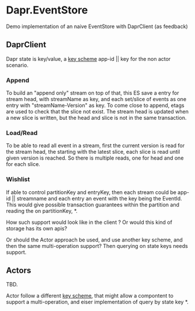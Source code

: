 # Dapr.EventStore
Demo implementation of an naive EventStore with DaprClient (as feedback)

## DaprClient

Dapr state is key/value, a [key scheme](https://github.com/dapr/docs/blob/master/reference/api/state_api.md#key-scheme) app-id || key for the non actor scenario. 

### Append
To build an "append only" stream on top of that, this ES save a entry for stream head, with streamName as key, and each set/slice of events as one entry with "streamName-Version" as key. To come close to append, etags are used to check that the slice not exist. The stream head is updated when a new slice is written, but the head and slice is not in the same transaction.

### Load/Read
To be able to read all event in a stream, first the current version is read for the stream head, the starting with the latest slice, each slice is read until given version is reached. So there is multiple reads, one for head and one for each slice.

### Wishlist
If able to control partitionKey and entryKey, then each stream could be app-id || streamname and each entry an event with the key being the EventId. This would give possible transaction guarantees within the partition and reading the on partitionKey, *.

How such support would look like in the client ? Or would this kind of storage has its own apis?

Or should the Actor approach be used, and use another key scheme, and then the same multi-operation support? Then querying on state keys needs support.

## Actors

TBD.

Actor follow a different [key scheme](https://github.com/dapr/docs/blob/master/reference/api/state_api.md#key-scheme), that might allow a compontent to support a multi-operation, and eiser implementation of query by state key *.

